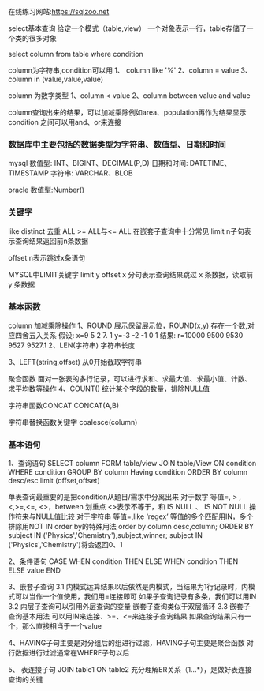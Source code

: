 在线练习网站:https://sqlzoo.net

select基本查询
给定一个模式（table,view）
一个对象表示一行，table存储了一个类的很多对象

select column from table where condition

column为字符串,condition可以用
1、 column like '%' 
2、column = value 
3、column in (value,value,value)

column 为数字类型
1、column < value
2、column between value and value

column查询出来的结果，可以加减乘除例如area、population再作为结果显示
condition 之间可以用and、or来连接

### 数据库中主要包括的数据类型为字符串、数值型、日期和时间
mysql
数值型: INT、BIGINT、DECIMAL(P,D)
日期和时间: DATETIME、TIMESTAMP
字符串: VARCHAR、BLOB

oracle
数值型:Number()

### 关键字
like
distinct 去重
ALL >= ALL与<= ALL 在嵌套子查询中十分常见
limit n子句表示查询结果返回前n条数据

offset n表示跳过x条语句

MYSQL中LIMIT关键字
limit y offset x 分句表示查询结果跳过 x 条数据，读取前 y 条数据


### 基本函数
column 加减乘除操作
1、ROUND 展示保留展示位，ROUND(x,y)
存在一个数,对应四舍五入关系
假设: x=9     5    2    7.   1
     y=-3    -2   -1   0    1
结果: r=10000 9500 9530 9527 9527.1
2、LEN(字符串) 字符串长度

3、LEFT(string,offset) 从0开始截取字符串

聚合函数
面对一张表的多行记录，可以进行求和、求最大值、求最小值、计数、求平均数等操作
4、COUNT() 
统计某个字段的数量，排除NULL值

字符串函数CONCAT
CONCAT(A,B)

字符串替换函数关键字
coalesce(column)




### 基本语句
1、查询语句
SELECT column
FORM table/view
JOIN table/View
ON condition
WHERE condition
GROUP BY column 
Having condition
ORDER BY column desc/esc
limit (offset,offset)

单表查询最重要的是把condition从题目/需求中分离出来
对于数字 等值=, > ,<,>=,<=, <>，between
划重点 <>表示不等于，和 IS NULL 、 IS NOT NULL 操作符来与NULL值比较
对于字符串 等值=,like ‘regex’
等值的多个匹配用IN，多个排除用NOT IN
order by的特殊用法
order by column desc,column;
ORDER BY subject IN ('Physics','Chemistry'),subject,winner;
subject IN ('Physics','Chemistry')将会返回0、1


2、条件语句
CASE 
WHEN condition
THEN
ELSE
WHEN condition
THEN
ELSE value
END

3、嵌套子查询
3.1 内模式运算结果以后依然是内模式，当结果为1行记录时，内模式可以当作一个值使用，我们用=连接即可
如果子查询记录有多条，我们可以用IN
3.2 内层子查询可以引用外层查询的变量
嵌套子查询类似于双层循环
3.3 嵌套子查询基本用法
可以用IN来连接、>=、<=来连接子查询结果
如果查询结果只有一个，那么直接相当于一个value

4、HAVING子句主要是对分组后的组进行过滤，HAVING子句主要是聚合函数
对行数据进行过滤通常在WHERE子句以后

5、 表连接子句
JOIN table1 ON table2
充分理解ER关系（1...*），是做好表连接查询的关键
